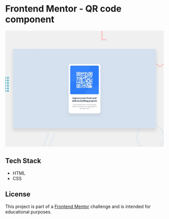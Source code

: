 # Frontend Mentor - QR code component

![Design preview for the QR code component coding challenge](./preview.jpg)
## Tech Stack
- HTML
- CSS

## License
This project is part of a [Frontend Mentor](https://www.frontendmentor.io) challenge and is intended for educational purposes.
